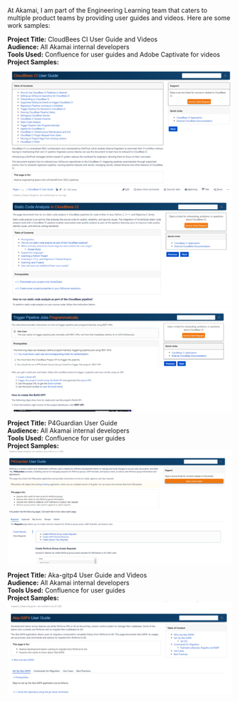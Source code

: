 At Akamai, I am part of the Engineering Learning team that caters to multiple product teams by providing user guides and videos. 
Here are some work samples:

**Project Title:** CloudBees CI User Guide and Videos <br>
**Audience:** All Akamai internal developers <br>
**Tools Used:** Confluence for user guides and Adobe Captivate for videos <br>
**Project Samples:**
![CloudBees User Guide - Parent Page](https://github.com/debashisborgohain/Technical-Writing---Recent-Projects-2024/blob/main/CloudBees%20CI%20User%20Guide%20Parent%20Page.png)
![Static Code Analysis - Child Page](https://github.com/debashisborgohain/Technical-Writing---Recent-Projects-2024/blob/main/Static%20Code%20Analysis%20in%20CloudBees%20Pipelines%20Using%20SonarQube.png)
![Trigger a Pipeline Using API ](https://github.com/debashisborgohain/Technical-Writing---Recent-Projects-2024/blob/main/Trigger%20CloudBees%20Pipelines%20Using%20API.png)


**Project Title:** P4Guardian User Guide<br>
**Audience:** All Akamai internal developers <br>
**Tools Used:** Confluence for user guides <br>
**Project Samples:**
![P4Guardian User Guide](https://github.com/debashisborgohain/Technical-Writing---Recent-Projects-2024/blob/main/P4Guardian%20User%20Guide.png)

**Project Title:** Aka-gitp4 User Guide and Videos <br>
**Audience:** All Akamai internal developers <br>
**Tools Used:** Confluence for user guides <br>
**Project Samples:**
![Aka-gitp4 User Guide](https://github.com/debashisborgohain/Technical-Writing---Recent-Projects-2024/blob/main/Aka-gitp4%20User%20Guide.png)


